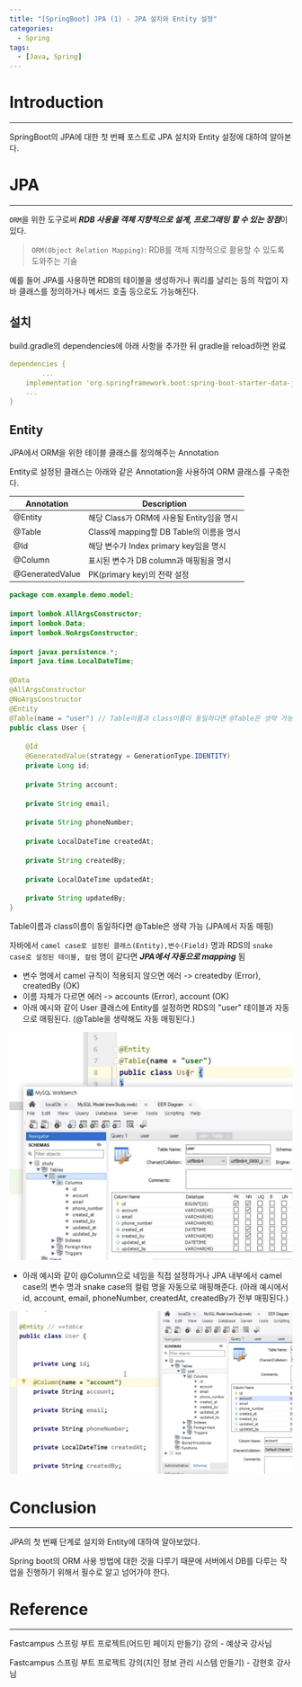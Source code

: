 ```yaml
---
title: "[SpringBoot] JPA (1) - JPA 설치와 Entity 설정"
categories:
  - Spring
tags:
  - [Java, Spring]
---
```




# Introduction

---

SpringBoot의 JPA에 대한 첫 번째 포스트로 JPA 설치와 Entity 설정에 대하여 알아본다.



# JPA

---

`ORM`을 위한 도구로써 ***RDB 사용을 객체 지향적으로 설계, 프로그래밍 할 수 있는 장점***이 있다.

> `ORM(Object Relation Mapping)`: RDB를 객체 지향적으로 활용할 수 있도록 도와주는 기술

예를 들어 JPA를 사용하면 RDB의 테이블을 생성하거나 쿼리를 날리는 등의 작업이 자바 클래스를 정의하거나 메서드 호출 등으로도 가능해진다.



## 설치

build.gradle의 dependencies에 아래 사항을 추가한 뒤 gradle을 reload하면 완료

```yaml
dependencies {
		...
    implementation 'org.springframework.boot:spring-boot-starter-data-jpa'
    ...
}

```



## Entity

JPA에서 ORM을 위한 테이블 클래스를 정의해주는 Annotation

Entity로 설정된 클래스는 아래와 같은 Annotation을 사용하여 ORM 클래스를 구축한다.

| Annotation      | Description                               |
| --------------- | ----------------------------------------- |
| @Entity         | 해당 Class가 ORM에 사용될 Entity임을 명시 |
| @Table          | Class에 mapping할 DB Table의 이름을 명시  |
| @Id             | 해당 변수가 Index primary key임을 명시    |
| @Column         | 표시된 변수가 DB column과 매핑됨을 명시   |
| @GeneratedValue | PK(primary key)의 전략 설정               |



```java
package com.example.demo.model;

import lombok.AllArgsConstructor;
import lombok.Data;
import lombok.NoArgsConstructor;

import javax.persistence.*;
import java.time.LocalDateTime;

@Data
@AllArgsConstructor
@NoArgsConstructor
@Entity
@Table(name = "user") // Table이름과 class이름이 동일하다면 @Table은 생략 가능
public class User {

    @Id
    @GeneratedValue(strategy = GenerationType.IDENTITY)
    private Long id;

    private String account;

    private String email;

    private String phoneNumber;

    private LocalDateTime createdAt;

    private String createdBy;

    private LocalDateTime updatedAt;

    private String updatedBy;
}
```

Table이름과 class이름이 동일하다면 @Table은 생략 가능 (JPA에서 자동 매핑)

자바에서  `camel case로 설정된 클래스(Entity),변수(Field)` 명과 RDS의 `snake case로 설정된 테이블, 컬럼` 명이 같다면  ***JPA에서 자동으로 mapping*** 됨 

- 변수 명에서 camel 규칙이 적용되지 않으면 에러 -> createdby (Error), createdBy (OK)
- 이름 자체가 다르면 에러 -> accounts (Error), account (OK)
- 아래 예시와 같이 User 클래스에 Entity를 설정하면 RDS의 "user" 테이블과 자동으로 매핑된다. (@Table을 생략해도 자동 매핑된다.)

![image-20230329021003415](../../assets/images/03-28-spring-jpa/1.png)

- 아래 예시와 같이 @Column으로 네임을 직접 설정하거나 JPA 내부에서 camel case의 변수 명과 snake case의 컬럼 명을 자동으로 매핑해준다. (아래 예시에서 id, account, email, phoneNumber, createdAt, createdBy가 전부 매핑된다.)

![image-20230329021035829](../../assets/images/03-28-spring-jpa/2.png)





# Conclusion

---

JPA의 첫 번째 단계로 설치와 Entity에 대하여 알아보았다.

Spring boot의 ORM 사용 방법에 대한 것을 다루기 때문에 서버에서 DB를 다루는 작업을 진행하기 위해서 필수로 알고 넘어가야 한다.



# Reference

---

Fastcampus 스프링 부트 프로젝트(어드민 페이지 만들기) 강의 - 예상국 강사님

Fastcampus 스프링 부트 프로젝트 강의(지인 정보 관리 시스템 만들기) - 강현호 강사님

